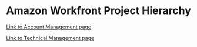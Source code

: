 # Amazon Workfront Project Hierarchy

<div id="bannerimage"></div>

[Link to Account Management page](./account-management.html)


[Link to Technical Management page](./technical-management.html)

